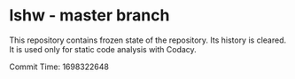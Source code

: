 # lshw - master branch

This repository contains frozen state of the repository.
Its history is cleared. It is used only for static code
analysis with Codacy.

Commit Time: 1698322648